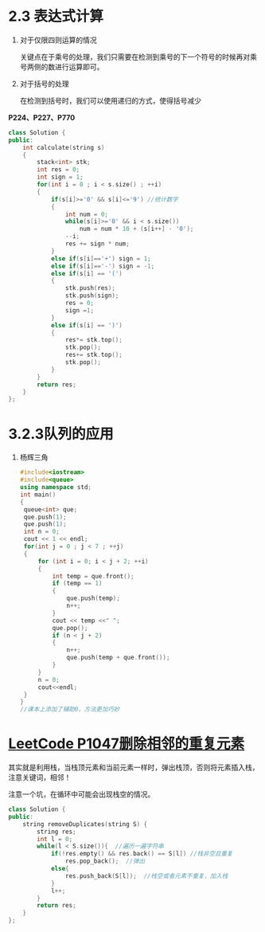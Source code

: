 # 2.3 表达式计算

1. 对于仅限四则运算的情况

   关键点在于乘号的处理，我们只需要在检测到乘号的下一个符号的时候再对乘号两侧的数进行运算即可。

2. 对于括号的处理

   在检测到括号时，我们可以使用递归的方式，使得括号减少

**P224、P227、P770**

```c++
class Solution {
public:
    int calculate(string s) 
    {
        stack<int> stk;
        int res = 0;
        int sign = 1;
        for(int i = 0 ; i < s.size() ; ++i)
        {
            if(s[i]>='0' && s[i]<='9') //统计数字
            {
                int num = 0;
                while(s[i]>='0' && i < s.size())
                    num = num * 10 + (s[i++] - '0'); 
                --i;
                res += sign * num;
            }
            else if(s[i]=='+') sign = 1;
            else if(s[i]=='-') sign = -1;
            else if(s[i] == '(')
            {
                stk.push(res);
                stk.push(sign);
                res = 0;
                sign =1;
            }
            else if(s[i] == ')')
            {
                res*= stk.top();
                stk.pop();
                res+= stk.top();
                stk.pop();
            }
        }
        return res;
    }
};
```

# 3.2.3队列的应用

1. 杨辉三角

   ```c++
   #include<iostream>
   #include<queue>
   using namespace std;
   int main()
   {
   	queue<int> que;
   	que.push(1);
   	que.push(1);
   	int n = 0;
   	cout << 1 << endl;
   	for(int j = 0 ; j < 7 ; ++j)
   	{
   		for (int i = 0; i < j + 2; ++i)
   		{
   			int temp = que.front();
   			if (temp == 1)
   			{
   				que.push(temp);
   				n++;
   			}
   			cout << temp <<" ";
   			que.pop();
   			if (n < j + 2)
   			{
   				n++;
   				que.push(temp + que.front());
   			}
   		}
   		n = 0;
   		cout<<endl;
   	}
   }
   //课本上添加了辅助0，方法更加巧妙
   ```

# [LeetCode P1047删除相邻的重复元素](https://leetcode-cn.com/problems/remove-all-adjacent-duplicates-in-string/)

其实就是利用栈，当栈顶元素和当前元素一样时，弹出栈顶，否则将元素插入栈，注意关键词，相邻！

注意一个坑，在循环中可能会出现栈空的情况。

```c++
class Solution {
public:
    string removeDuplicates(string S) {
        string res;
        int l = 0;
        while(l < S.size()){  //遍历一遍字符串
            if(!res.empty() && res.back() == S[l]) //栈非空且重复
                res.pop_back();  //弹出
            else{
                res.push_back(S[l]);  //栈空或者元素不重复，加入栈
            }
            l++;
        }
        return res;
    }
};
```


